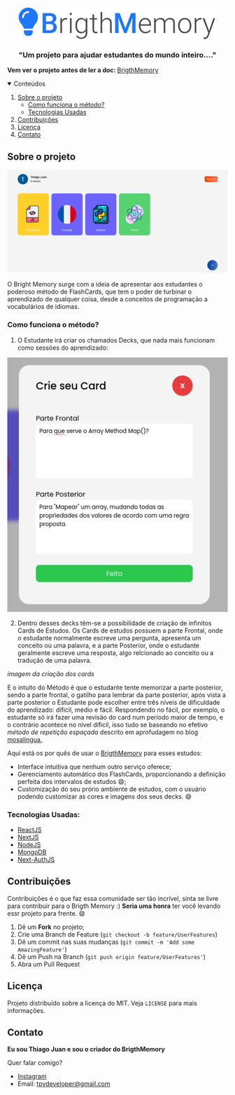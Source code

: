 <br />
<p align="center">
  <a href="https://brigthmemory.vercel.app">
    <img src="./public/logo.svg" alt="Logo-Link-para-o-projeto">
  </a>

  <h3 align="center">"Um projeto para ajudar estudantes do mundo inteiro...."</h3>  
  
<!-- TABLE OF CONTENTS -->

<strong>Vem ver o projeto antes de ler a doc: </strong>[BrigthMemory](https://brigthmemory.vercel.app)

<details open="open">
  <summary>Conteúdos</summary>
  <ol>
    <li>
      <a href="#sobre-o-projeto">Sobre o projeto</a>
      <ul>
      <li><a href="#como-funciona-o-método">Como funciona o método?</a></li>
        <li><a href="#tecnologias-usadas">Tecnologias Usadas</a></li>
      </ul>
    </li>
    <li><a href="#contribuições">Contribuições</a></li>
    <li><a href="#licença">Licença</a></li>
    <li><a href="#contato">Contato</a></li>
  </ol>
</details>

## Sobre o projeto

<img src="./screenshots/deck_screen.png" alt="deck screen">

O Bright Memory surge com a ideia de apresentar aos estudantes o poderoso método de FlashCards, que tem o poder de turbinar o aprendizado de qualquer coisa, desde a conceitos de programação a vocabulários de idiomas.

### Como funciona o método?

1. O Estudante irá criar os chamados Decks, que nada mais funcionam como sessões do aprendizado:

<img src="./screenshots/card_screen.png"/>

2. Dentro desses decks têm-se a possibilidade de criação de infinitos Cards de Estudos. Os Cards de estudos possuem a parte Frontal, onde o estudante normalmente escreve uma pergunta, apresenta um conceito ou uma palavra, e a parte Posterior, onde o estudante geralmente escreve uma resposta, algo relcionado ao conceito ou a tradução de uma palavra.

*imagem da criação dos cards*

E o intuito do Método é que o estudante tente memorizar a parte posterior, sendo a parte frontal, o gatilho para lembrar da parte posterior, após vista a parte posterior o Estudante pode escolher entre três níveis de dificuldade do aprendizado: díficil, médio e fácil. Respondendo no fácil, por exemplo, o estudante só irá fazer uma revisão do card num período maior de tempo, e o contrário acontece no nível díficil, isso tudo se baseando no efetivo *método de repetição espaçada* descrito em aprofudagem no blog [mosalingua.](https://www.mosalingua.com/pt/o-sistema-de-repeticao-espacada-memorizar-para-jamais-esquecer/#:~:text=O%20sistema%20de%20repeti%C3%A7%C3%A3o%20espa%C3%A7ada%20%C3%A9%20um%20m%C3%A9todo%20de%20memoriza%C3%A7%C3%A3o,curva%20do%20esquecimento%20de%20Ebbinghaus.&text=Esse%20m%C3%A9todo%20parte%20do%20princ%C3%ADpio,informa%C3%A7%C3%A3o%20deve%20ser%20revisada%20regularmente.)

Aqui está os por quês de usar o [BrigthMemory](https://brigthmemory.vercel.app) para esses estudos:

* Interface intuitiva que nenhum outro serviço oferece;
* Gerenciamento automático dos FlashCards, proporcionando a definição perfeita dos intervalos de estudos :smile:;
* Customização do seu prório ambiente de estudos, com o usuário podendo  customizar as cores e imagens dos seus decks. :smile:

### Tecnologias Usadas:

* [ReactJS](https://reactjs.org/)
* [NextJS](http://nextjs.org)
* [NodeJS](https://nodejs.org/en/)
* [MongoDB](https://www.mongodb.com)
* [Next-AuthJS](https://next-auth.js.org)

## Contribuições

Contribuições é o que faz essa comunidade ser tão incrível, sinta se livre para contribuir para o Brigth Memory :) **Seria uma honra** ter você levando essr projeto para frente. :smile:

1. Dê um **Fork** no projeto;
2. Crie uma Branch de Feature (`git checkout -b feature/UserFeatures`)
3. Dê um commit nas suas mudanças (`git commit -m 'Add some AmazingFeature'`)
4. Dẽ um Push na Branch (`git push origin feature/UserFeatures'`)
5. Abra um Pull Request



<!-- LICENSE -->
## Licença

Projeto distribuído sobre a licença do MIT.  Veja  `LICENSE` para mais informações.

<!-- CONTACT -->
## Contato

**Eu sou Thiago Juan e sou o criador do BrigthMemory**

Quer falar comigo?
* [Instagram](https://www.instagram.com/tjuan.dev/?hl=en)
* Email: tpydeveloper@gmail.com
